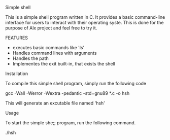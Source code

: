 Simple shell

This is a simple shell program written in C. It provides a basic command-line interface for users to interact with their operating syste. This is done for the purpose of Alx project and feel free to try it.

FEATURES

* executes basic commands like 'ls'
* Handles command lines with arguments
* Handles the path
* Implementes the exit built-in, that exists the shell

Installation

To compile this simple shell program, simply run the following code

gcc -Wall -Werror -Wextra -pedantic -std=gnu89 *.c -o hsh

This will generate an excutable file named 'hsh'

Usage

To start the simple she;; program, run the following command.

./hsh
